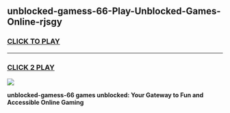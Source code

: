 
## unblocked-gamess-66-Play-Unblocked-Games-Online-rjsgy
<h3>
<a href="https://premium76.site?title=unblocked-gamess-66&ref=25A">CLICK TO PLAY</a></h3>
<hr>

<h3>
<a href="https://premium76.site?title=unblocked-gamess-66&ref=25A">CLICK 2 PLAY</a>
  
</h3>

<a href="https://premium76.site?title=unblocked-gamess-66&ref=25A"><img src="https://clearcache.store/games.png"></a>


**unblocked-gamess-66 games unblocked: Your Gateway to Fun and Accessible Online Gaming**

